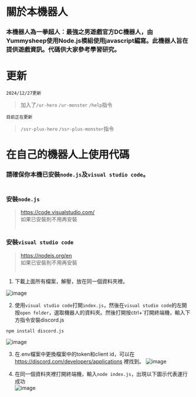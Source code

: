 # 關於本機器人
<h3> 本機器人為一拳超人︰最強之男遊戲官方DC機器人，由Yummysheep使用Node.js模組使用javascript編寫。此機器人旨在提供遊戲資訊。代碼供大家參考學習研究。</h3>

# 更新
```
2024/12/27更新
```
>加入了`/ur-hero`
`/ur-monster`
`/help`指令
```
目前正在更新
```
>`/ssr-plus-hero` `/ssr-plus-monster`指令

# 在自己的機器人上使用代碼
### 請確保你本機已安裝`node.js`及`visual studio code`。<br /><br />
### 安裝`node.js`
> https://code.visualstudio.com/<br />
如果已安裝則不用再安裝<br /><br />

### 安裝`visual studio code`
> https://nodejs.org/en<br />
如果已安裝則不用再安裝<br /><br />

1. 下載上面所有檔案，解壓，放在同一個資料夾裡。

![image](https://github.com/user-attachments/assets/ab9bfdc6-d835-49e1-abce-ef83bd6abd56)

2. 使用`visual studio code`打開`index.js`，然後在`visual studio code`的左開按`open folder`，選取機器人的資料夾。然後打開按ctrl+`打開終端機，輸入下方指令安裝discord.js
```
npm install discord.js
```
![image](https://github.com/user-attachments/assets/9297d7af-0876-48cc-a65b-d27040af7612)

3. 在.env檔案中更換檔案中的token和client id，可以在 https://discord.com/developers/applications 裡找到。
![image](https://github.com/user-attachments/assets/e8e39464-f078-45a8-90b8-03aeee2c8577)

5. 在同一個資料夾裡打開終端機，輸入`node index.js`，出現以下圖示代表運行成功<br />
![image](https://github.com/user-attachments/assets/99dc63eb-ad21-4d1b-8157-b301fa6ae819)

